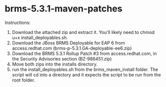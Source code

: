 brms-5.3.1-maven-patches
========================

Instructions:

1) Download the attached zip and extract it. You'll likely need to chmod u+x install_deployables.sh.
2) Download the JBoss BRMS Deployable for EAP 6 from access.redhat.com (brms-p-5.3.1.GA-deployable-ee6.zip)
3) Download the BRMS 5.3.1 Rollup Patch #3 from access.redhat.com, in the Security Advisories section (BZ-986451.zip)
4) Move both zips into the installs directory. 
5) run the install_deployables.sh from the brms_maven_install folder. The script will cd into a directory and it expects the script to be run from the root folder.
